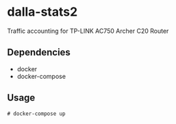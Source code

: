 # dalla-stats2
Traffic accounting for TP-LINK AC750 Archer C20 Router 

## Dependencies
- docker
- docker-compose

## Usage
```
# docker-compose up
```